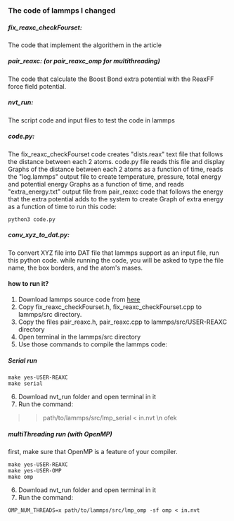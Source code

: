 ### The code of lammps I changed

##### fix_reaxc_checkFourset:
The code that implement the algorithem in the article

##### pair_reaxc: (or pair_reaxc_omp for multithreading)
The code that calculate the Boost Bond extra potential with the ReaxFF force field potential.

##### nvt_run:
The script code and input files to test the code in lammps


##### code.py:
The fix_reaxc_checkFourset code creates "dists.reax" text file that follows the distance between each 2 atoms.
code.py file reads this file and display Graphs of the distance between each 2 atoms as a function of time, reads the "log.lammps" output file to create temperature, pressure, total energy and potential energy Graphs as a function of time, and reads "extra_energy.txt" output file from pair_reaxc code that follows the energy that the extra potential adds to the system to create Graph of extra energy as a function of time
to run this code:
```
python3 code.py
```

##### conv_xyz_to_dat.py:
To convert XYZ file into DAT file that lammps support as an input file, run this python code.
while running the code, you will be asked to type the file name, the box borders, and the atom's mases.

#### how to run it?
1. Download lammps source code from [here](https://github.com/lammps/lammps.git)
2. Copy fix_reaxc_checkFourset.h, fix_reaxc_checkFourset.cpp to lammps/src directory.
3. Copy the files pair_reaxc.h, pair_reaxc.cpp to lammps/src/USER-REAXC directory
3. Open terminal in the lammps/src directory
5. Use those commands to compile the lammps code:
##### Serial run
```
make yes-USER-REAXC
make serial
  ```
  
6. Download nvt_run folder and open terminal in it
7. Run the command:
  >> path/to/lammps/src/lmp_serial < in.nvt \n ofek
 
 ##### multiThreading run (with OpenMP)
 first, make sure that OpenMP is a feature of your compiler.
  ```
  make yes-USER-REAXC 
  make yes-USER-OMP
  make omp
   ```
  
6. Download nvt_run folder and open terminal in it
7. Run the command:
```
OMP_NUM_THREADS=x path/to/lammps/src/lmp_omp -sf omp < in.nvt
```




